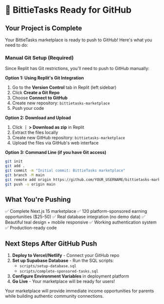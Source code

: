 # 🚀 BittieTasks Ready for GitHub

## Your Project is Complete
Your BittieTasks marketplace is ready to push to GitHub! Here's what you need to do:

### Manual Git Setup (Required)
Since Replit has Git restrictions, you'll need to push to GitHub manually:

**Option 1: Using Replit's Git Integration**
1. Go to the **Version Control** tab in Replit (left sidebar)
2. Click **Create a Git Repo** 
3. Choose **Connect to GitHub**
4. Create new repository: `bittietasks-marketplace`
5. Push your code

**Option 2: Download and Upload**
1. Click **⋮ > Download as zip** in Replit
2. Extract the files locally
3. Create new GitHub repository: `bittietasks-marketplace`
4. Upload the files via GitHub's web interface

**Option 3: Command Line (if you have Git access)**
```bash
git init
git add .
git commit -m "Initial commit: BittieTasks marketplace"
git branch -M main
git remote add origin https://github.com/YOUR_USERNAME/bittietasks-marketplace.git
git push -u origin main
```

## What You're Pushing
✅ Complete Next.js 15 marketplace
✅ 120 platform-sponsored earning opportunities ($25-50)
✅ Real database integration (no demo data)
✅ Beautiful teal design + mobile responsive
✅ Working authentication system
✅ Production-ready code

## Next Steps After GitHub Push
1. **Deploy to Vercel/Netlify** - Connect your GitHub repo
2. **Set up Supabase Database** - Run the SQL scripts:
   - `scripts/setup-database.sql`
   - `scripts/complete-sponsored-tasks.sql`
3. **Configure Environment Variables** in deployment platform
4. **Go Live** - Your marketplace will be ready for users!

Your marketplace will provide immediate income opportunities for parents while building authentic community connections.